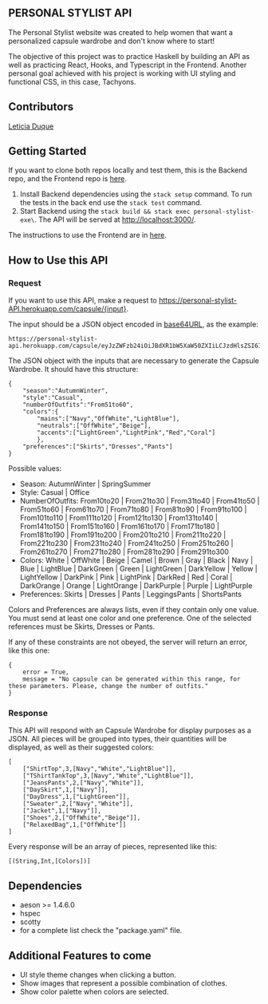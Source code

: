 ## PERSONAL STYLIST API

The Personal Stylist website was created to help women that want a personalized capsule wardrobe and don't know where to start!

The objective of this project was to practice Haskell by building an API as well as practicing React, Hooks, and Typescript in the Frontend. Another personal goal achieved with his project is working with UI styling and functional CSS, in this case, Tachyons.

## Contributors

[Leticia Duque](https://github.com/Lzduque) 

## Getting Started

If you want to clone both repos locally and test them, this is the Backend repo, and the Frontend repo is [here](https://github.com/Lzduque/personal-stylist).

1. Install Backend dependencies using the `stack setup` command. To run the tests in the back end use the `stack test` command.
2. Start Backend using the `stack build && stack exec personal-stylist-exe\`. The API will be served at <http://localhost:3000/>.

The instructions to use the Frontend are in [here](https://github.com/Lzduque/personal-stylist).

## How to Use this API

### Request

If you want to use this API, make a request to <https://personal-stylist-API.herokuapp.com/capsule/{input}>.

The input should be a JSON object encoded in [base64URL](https://simplycalc.com/base64url-encode.php), as the example:

```
https://personal-stylist-api.herokuapp.com/capsule/eyJzZWFzb24iOiJBdXR1bW5XaW50ZXIiLCJzdHlsZSI6IkNhc3VhbCIsIm51bWJlck9mT3V0Zml0cyI6IkZyb201MXRvNjAiLCJjb2xvcnMiOnsibWFpbnMiOlsiTmF2eSIsIldoaXRlIiwiTGlnaHRCbHVlIl0sIm5ldXRyYWxzIjpbIk9mZldoaXRlIiwiQmVpZ2UiXSwiYWNjZW50cyI6WyJMaWdodEdyZWVuIiwiTGlnaHRQaW5rIiwiUmVkIiwiQ29yYWwiXX0sInByZWZlcmVuY2VzIjpbIlNraXJ0cyIsIkRyZXNzZXMiLCJQYW50cyJdfQ==
```

The JSON object with the inputs that are necessary to generate the Capsule Wardrobe. It should have this structure:

```
{
    "season":"AutumnWinter",
    "style":"Casual",
    "numberOfOutfits":"From51to60",
    "colors":{
        "mains":["Navy","OffWhite","LightBlue"],
        "neutrals":["OffWhite","Beige"],
        "accents":["LightGreen","LightPink","Red","Coral"]
        },
    "preferences":["Skirts","Dresses","Pants"]
}
```

Possible values:

- Season: AutumnWinter | SpringSummer
- Style: Casual | Office
- NumberOfOutfits: From10to20 | From21to30 | From31to40 | From41to50 | From51to60 | From61to70 | From71to80 | From81to90 | From91to100 | From101to110 | From111to120 | From121to130 | From131to140 | From141to150 | From151to160 | From161to170 | From171to180 | From181to190 | From191to200 | From201to210 | From211to220 | From221to230 | From231to240 | From241to250 | From251to260 | From261to270 | From271to280 | From281to290 | From291to300
- Colors: White | OffWhite | Beige | Camel | Brown | Gray | Black | Navy | Blue | LightBlue | DarkGreen | Green | LightGreen | DarkYellow | Yellow | LightYellow | DarkPink | Pink | LightPink | DarkRed | Red | Coral | DarkOrange | Orange | LightOrange | DarkPurple | Purple | LightPurple
- Preferences: Skirts | Dresses | Pants | LeggingsPants | ShortsPants

Colors and Preferences are always lists, even if they contain only one value.
You must send at least one color and one preference.
One of the selected references must be Skirts, Dresses or Pants.

If any of these constraints are not obeyed, the server will return an error, like this one:

```
{ 
    error = True, 
    message = "No capsule can be generated within this range, for these parameters. Please, change the number of outfits." 
}
```

### Response

This API will respond with an Capsule Wardrobe for display purposes as a JSON. All pieces will be grouped into types, their quantities will be displayed, as well as their suggested colors:

```
[
    ["ShirtTop",3,[Navy","White","LightBlue"]],
    ["TShirtTankTop",3,[Navy","White","LightBlue"]],
    ["JeansPants",2,["Navy","White"]],
    ["DaySkirt",1,["Navy"]],
    ["DayDress",1,["LightGreen"]],
    ["Sweater",2,["Navy","White"]],
    ["Jacket",1,["Navy"]],
    ["Shoes",2,["OffWhite","Beige"]],
    ["RelaxedBag",1,["OffWhite"]]
]
```

Every response will be an array of pieces, represented like this:

```
[(String,Int,[Colors])]
```

## Dependencies

- aeson >= 1.4.6.0
- hspec
- scotty
- for a complete list check the "package.yaml" file.

## Additional Features to come

- UI style theme changes when clicking a button.
- Show images that represent a possible combination of clothes.
- Show color palette when colors are selected.

